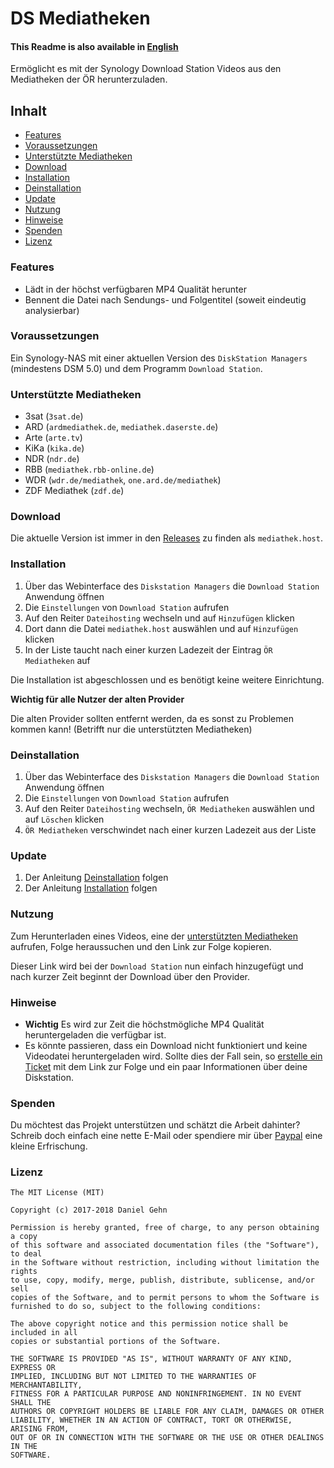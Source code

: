 # DS Mediatheken

#### This Readme is also available in [English](README_EN.md)

Ermöglicht es mit der Synology Download Station Videos aus den Mediatheken der ÖR herunterzuladen.

## Inhalt

- [Features](#features)
- [Voraussetzungen](#voraussetzungen)
- [Unterstützte Mediatheken](#unterstützte-mediatheken)
- [Download](#download)
- [Installation](#installation)
- [Deinstallation](#deinstallation)
- [Update](#update)
- [Nutzung](#nutzung)
- [Hinweise](#hinweise)
- [Spenden](#spenden)
- [Lizenz](#lizenz)

### Features

- Lädt in der höchst verfügbaren MP4 Qualität herunter
- Bennent die Datei nach Sendungs- und Folgentitel (soweit eindeutig analysierbar)

### Voraussetzungen

Ein Synology-NAS mit einer aktuellen Version des `DiskStation Managers` (mindestens DSM 5.0) und dem Programm `Download Station`.

### Unterstützte Mediatheken

- 3sat (`3sat.de`)
- ARD (`ardmediathek.de`, `mediathek.daserste.de`)
- Arte (`arte.tv`)
- KiKa (`kika.de`)
- NDR (`ndr.de`)
- RBB (`mediathek.rbb-online.de`)
- WDR (`wdr.de/mediathek`, `one.ard.de/mediathek`)
- ZDF Mediathek (`zdf.de`)

### Download

Die aktuelle Version ist immer in den [Releases](https://github.com/iNaD/ds-mediatheken/releases/latest) zu finden als `mediathek.host`.

### Installation

1. Über das Webinterface des `Diskstation Managers` die `Download Station` Anwendung öffnen
2. Die `Einstellungen` von `Download Station` aufrufen
3. Auf den Reiter `Dateihosting` wechseln und auf `Hinzufügen` klicken
4. Dort dann die Datei `mediathek.host` auswählen und auf `Hinzufügen` klicken
5. In der Liste taucht nach einer kurzen Ladezeit der Eintrag `ÖR Mediatheken` auf

Die Installation ist abgeschlossen und es benötigt keine weitere Einrichtung.

**Wichtig für alle Nutzer der alten Provider**

Die alten Provider sollten entfernt werden, da es sonst zu Problemen kommen kann! (Betrifft nur die unterstützten Mediatheken)

### Deinstallation

1. Über das Webinterface des `Diskstation Managers` die `Download Station` Anwendung öffnen
2. Die `Einstellungen` von `Download Station` aufrufen
3. Auf den Reiter `Dateihosting` wechseln, `ÖR Mediatheken` auswählen und auf `Löschen` klicken
4. `ÖR Mediatheken` verschwindet nach einer kurzen Ladezeit aus der Liste

### Update

1. Der Anleitung [Deinstallation](#deinstallation) folgen
2. Der Anleitung [Installation](#installation) folgen

### Nutzung

Zum Herunterladen eines Videos, eine der [unterstützten Mediatheken](#unterstützte-mediatheken) aufrufen, Folge heraussuchen und den Link zur Folge kopieren.

Dieser Link wird bei der `Download Station` nun einfach hinzugefügt und nach kurzer Zeit beginnt der Download über den Provider.

### Hinweise


- **Wichtig** Es wird zur Zeit die höchstmögliche MP4 Qualität heruntergeladen die verfügbar ist.
- Es könnte passieren, dass ein Download nicht funktioniert und keine Videodatei heruntergeladen wird. Sollte dies der Fall sein, so [erstelle ein Ticket](https://github.com/iNaD/ds-mediatheken/issues/new) mit dem Link zur Folge und ein paar Informationen über deine Diskstation.

### Spenden

Du möchtest das Projekt unterstützen und schätzt die Arbeit dahinter? Schreib doch einfach eine nette E-Mail oder spendiere mir über [Paypal](https://paypal.me/theiNaD) eine kleine Erfrischung.

### Lizenz

```
The MIT License (MIT)

Copyright (c) 2017-2018 Daniel Gehn

Permission is hereby granted, free of charge, to any person obtaining a copy
of this software and associated documentation files (the "Software"), to deal
in the Software without restriction, including without limitation the rights
to use, copy, modify, merge, publish, distribute, sublicense, and/or sell
copies of the Software, and to permit persons to whom the Software is
furnished to do so, subject to the following conditions:

The above copyright notice and this permission notice shall be included in all
copies or substantial portions of the Software.

THE SOFTWARE IS PROVIDED "AS IS", WITHOUT WARRANTY OF ANY KIND, EXPRESS OR
IMPLIED, INCLUDING BUT NOT LIMITED TO THE WARRANTIES OF MERCHANTABILITY,
FITNESS FOR A PARTICULAR PURPOSE AND NONINFRINGEMENT. IN NO EVENT SHALL THE
AUTHORS OR COPYRIGHT HOLDERS BE LIABLE FOR ANY CLAIM, DAMAGES OR OTHER
LIABILITY, WHETHER IN AN ACTION OF CONTRACT, TORT OR OTHERWISE, ARISING FROM,
OUT OF OR IN CONNECTION WITH THE SOFTWARE OR THE USE OR OTHER DEALINGS IN THE
SOFTWARE.
```
